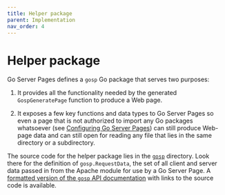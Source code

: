 ```yaml
---
title: Helper package
parent: Implementation
nav_order: 4
---
```


Helper package
==============

Go Server Pages defines a `gosp` Go package that serves two purposes:

1. It provides all the functionality needed by the generated `GospGeneratePage` function to produce a Web page.

2. It exposes a few key functions and data types to Go Server Pages so even a page that is not authorized to import any Go packages whatsoever (see [Configuring Go Server Pages](../configure.md)) can still produce Web-page data and can still open for reading any file that lies in the same directory or a subdirectory.

The source code for the helper package lies in the [`gosp`](https://github.com/spakin/gosp/tree/master/src/gosp) directory.  Look there for the definition of `gosp.RequestData`, the set of all client and server data passed in from the Apache module for use by a Go Server Page.  A [formatted version of the `gosp` API documentation](https://pkg.go.dev/github.com/spakin/gosp/src/gosp) with links to the source code is available.

